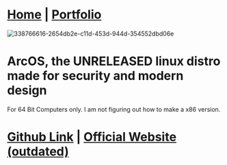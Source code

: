 # [Home](https://arc360alt.github.io/arcsite/) | [Portfolio](Portfolio.md)
![338766616-2654db2e-c11d-453d-944d-354552dbd06e](https://github.com/arc360alt/arcsite/assets/155182753/980ba149-4387-4328-a48b-d36379cfa26e)
# ArcOS, the UNRELEASED linux distro made for security and modern design
For 64 Bit Computers only. I am not figuring out how to make a x86 version.

# [Github Link](https://github.com/arc360alt/ArcOS) | [Official Website (outdated)](https://www.arc360.live/arcos)

